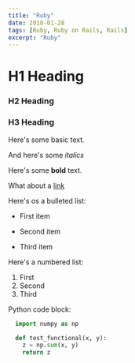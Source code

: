 ```yaml
---
title: "Ruby"
date: 2018-01-28
tags: [Ruby, Ruby on Rails, Rails]
excerpt: "Ruby"
---
```

# H1 Heading

### H2 Heading

### H3 Heading

Here's some basic text.

And here's some *italics*

Here's some **bold** text.

What about a [link](https://google.com)

Here's os a bulleted list:
* First item
+ Second item   
- Third item

Here's a numbered list:
1. First
2. Second
3. Third

Python code block:
```python
  import numpy as np

  def test_functional(x, y):
    z = np.sum(x, y)
    return z
```
